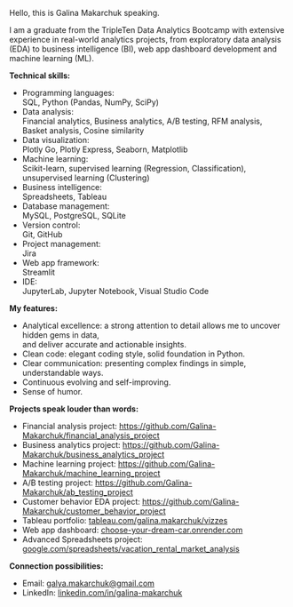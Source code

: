 Hello, this is Galina Makarchuk speaking.

I am a graduate from the TripleTen Data Analytics Bootcamp with extensive experience in real-world analytics projects, from exploratory data analysis (EDA) to business intelligence (BI), web app dashboard development and machine learning (ML).

__Technical skills:__

* Programming languages: \
  SQL, Python (Pandas, NumPy, SciPy)
* Data analysis: \
  Financial analytics, Business analytics, A/B testing, RFM analysis, Basket analysis, Cosine similarity
* Data visualization: \
  Plotly Go, Plotly Express, Seaborn, Matplotlib
* Machine learning: \
  Scikit-learn, supervised learning (Regression, Classification), unsupervised learning (Clustering)
* Business intelligence: \
  Spreadsheets, Tableau
* Database management: \
  MySQL, PostgreSQL, SQLite
* Version control: \
  Git, GitHub
* Project management: \
  Jira
* Web app framework: \
  Streamlit
* IDE: \
  JupyterLab, Jupyter Notebook, Visual Studio Code

__My features:__
* Analytical excellence: a strong attention to detail allows me to uncover hidden gems in data, \
  and deliver accurate and actionable insights.
* Clean code: elegant coding style, solid foundation in Python.
* Clear communication: presenting complex findings in simple, understandable ways.
* Continuous evolving and self-improving.
* Sense of humor.

__Projects speak louder than words:__
* Financial analysis project: https://github.com/Galina-Makarchuk/financial_analysis_project
* Business analytics project: https://github.com/Galina-Makarchuk/business_analytics_project
* Machine learning project: https://github.com/Galina-Makarchuk/machine_learning_project
* A/B testing project: https://github.com/Galina-Makarchuk/ab_testing_project
* Customer behavior EDA project: https://github.com/Galina-Makarchuk/customer_behavior_project
* Tableau portfolio: [tableau.com/galina.makarchuk/vizzes](https://public.tableau.com/app/profile/galina.makarchuk/vizzes)
* Web app dashboard: [choose-your-dream-car.onrender.com](https://choose-your-dream-car.onrender.com)
* Advanced Spreadsheets project: [google.com/spreadsheets/vacation_rental_market_analysis](https://docs.google.com/spreadsheets/d/1T15obKWkox-vhC8lfSlBP1GkH1EEt_OPbmArmYg0WoU/edit?usp=sharing)

__Connection possibilities:__
* Email: galya.makarchuk@gmail.com
* LinkedIn: [linkedin.com/in/galina-makarchuk](https://www.linkedin.com/in/galina-makarchuk/)
